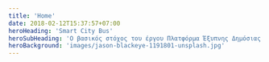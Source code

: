 ```yaml
---
title: 'Home'
date: 2018-02-12T15:37:57+07:00
heroHeading: 'Smart City Bus'
heroSubHeading: 'Ο βασικός στόχος του έργου Πλατφόρμα Έξυπνης Δημόσιας Συγκοινωνίας (SmartCityBus) είναι η ανάπτυξη και εκμετάλλευση μιας πλατφόρμας διαχείρισης μέσων μαζικής μεταφοράς (ΜΜΜ), ώστε να γίνεται με δυναμικό και αποτελεσματικό τρόπο ο καθορισμός των δρομολογίων και η επιλογή του χρησιμοποιούμενου στόλου με στόχο την καλύτερη εξυπηρέτηση των επιβατών και την βέλτιστη χρήση των διαθέσιμων πόρων.'
heroBackground: 'images/jason-blackeye-1191801-unsplash.jpg'
---
```

